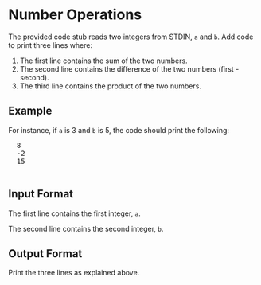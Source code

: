 <!DOCTYPE html>
<html>
<head>
  <title>Arithmetic Operators</title>
</head>
<body>
  <h1>Number Operations</h1>

  <p>The provided code stub reads two integers from STDIN, <code>a</code> and <code>b</code>. Add code to print three lines where:</p>

  <ol>
    <li>The first line contains the sum of the two numbers.</li>
    <li>The second line contains the difference of the two numbers (first - second).</li>
    <li>The third line contains the product of the two numbers.</li>
  </ol>

  <h2>Example</h2>

  <p>For instance, if <code>a</code> is 3 and <code>b</code> is 5, the code should print the following:</p>

  <pre>
  8
  -2
  15
  </pre>

  <h2>Input Format</h2>

  <p>The first line contains the first integer, <code>a</code>.</p>
  <p>The second line contains the second integer, <code>b</code>.</p>

  <h2>Output Format</h2>

  <p>Print the three lines as explained above.</p>
</body>
</html>